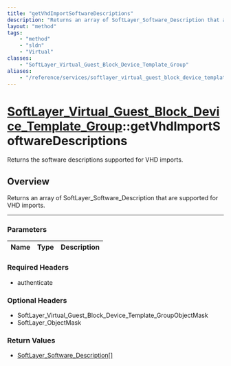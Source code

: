 ```yaml
---
title: "getVhdImportSoftwareDescriptions"
description: "Returns an array of SoftLayer_Software_Description that are supported for VHD imports."
layout: "method"
tags:
    - "method"
    - "sldn"
    - "Virtual"
classes:
    - "SoftLayer_Virtual_Guest_Block_Device_Template_Group"
aliases:
    - "/reference/services/softlayer_virtual_guest_block_device_template_group/getVhdImportSoftwareDescriptions"
---
```

# [SoftLayer_Virtual_Guest_Block_Device_Template_Group](/reference/services/SoftLayer_Virtual_Guest_Block_Device_Template_Group)::getVhdImportSoftwareDescriptions


Returns the software descriptions supported for VHD imports.


## Overview 
Returns an array of SoftLayer_Software_Description that are supported for VHD imports. 

-----

### Parameters 
|Name | Type | Description |
| --- | --- | --- |


### Required Headers
* authenticate


### Optional Headers
* SoftLayer_Virtual_Guest_Block_Device_Template_GroupObjectMask
* SoftLayer_ObjectMask

### Return Values
* <a href='/reference/datatypes/SoftLayer_Software_Description'>SoftLayer_Software_Description[] </a>




